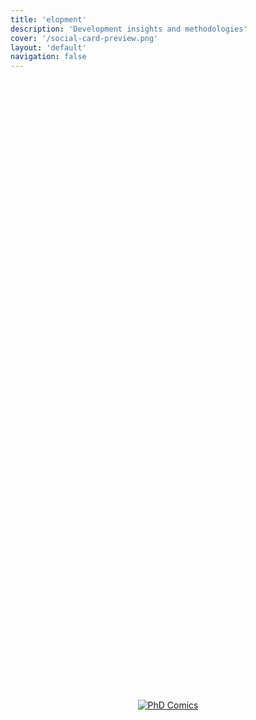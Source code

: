 ```yaml
---
title: 'elopment'
description: 'Development insights and methodologies'
cover: '/social-card-preview.png'
layout: 'default'
navigation: false
---
```


<div style="display: flex; justify-content: center; align-items: center; min-height: 50vh;">
    <a href="https://phdcomics.com/comics/archive_list.php" target="_blank">
        <img src="http://www.phdcomics.com/comics/archive/phd072915s.gif" alt="PhD Comics" style="max-width: 100%; height: auto;" />
    </a>
</div>